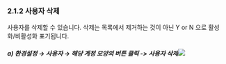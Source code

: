 ### 2.1.2 사용자 삭제

사용자를 삭제할 수 있습니다. 삭제는 목록에서 제거하는 것이 아닌  Y or N 으로 활성화/비활성화 표기됩니다.



##### a\)    환경설정 → 사용자 → 해당 계정  모양의 버튼 클릭 -&gt; 사용자 삭제![](/image.kh/image.kh/사용자삭제.png)



